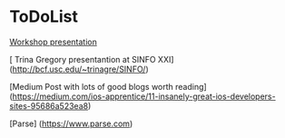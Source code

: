 ToDoList
========

[Workshop presentation](https://www.icloud.com/keynote/AwBWCAESEKDG658Z5Wgv4zIDhkdrelkaKjL34xOCdSfZIkiX-cvp6gck_LeGgRvvg-ccjYB67Rbg7UroOYLANs-bAAMCUCAQEEIC1jSgg89CpdPwIkLejiWni72f76Oeyjc02JBam9NJB-#Swift-Apps-for-iOS)

[ Trina Gregory presentantion at SINFO XXI]
(http://bcf.usc.edu/~trinagre/SINFO/)

[Medium Post with lots of good blogs worth reading]
(https://medium.com/ios-apprentice/11-insanely-great-ios-developers-sites-95686a523ea8)

[Parse]
(https://www.parse.com)

